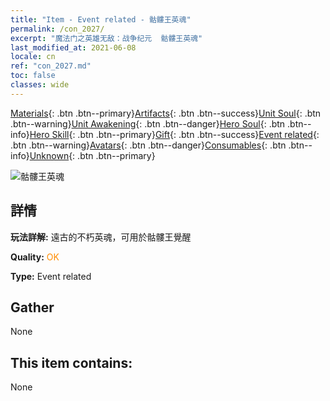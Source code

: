 ```yaml
---
title: "Item - Event related - 骷髏王英魂"
permalink: /con_2027/
excerpt: "魔法门之英雄无敌：战争纪元  骷髏王英魂"
last_modified_at: 2021-06-08
locale: cn
ref: "con_2027.md"
toc: false
classes: wide
---
```

 [Materials](/ItemsCN/){: .btn .btn--primary}[Artifacts](/ItemsCN/Artifacts/){: .btn .btn--success}[Unit Soul](/ItemsCN/UnitSoul/){: .btn .btn--warning}[Unit Awakening](/ItemsCN/UnitAwakening/){: .btn .btn--danger}[Hero Soul](/ItemsCN/HeroSoul/){: .btn .btn--info}[Hero Skill](/ItemsCN/HeroSkill/){: .btn .btn--primary}[Gift](/ItemsCN/Gift/){: .btn .btn--success}[Event related](/ItemsCN/Events/){: .btn .btn--warning}[Avatars](/ItemsCN/Avatars/){: .btn .btn--danger}[Consumables](/ItemsCN/Consumables/){: .btn .btn--info}[Unknown](/ItemsCN/Unknown/){: .btn .btn--primary}

 ![骷髏王英魂](/images/t/juexing_301.png)

## 詳情
 **玩法詳解:** 遠古的不朽英魂，可用於骷髏王覺醒

 **Quality:** <span style="color: #FF8C00">OK</span>

 **Type:** Event related

## Gather

  None

## This item contains:

  None

